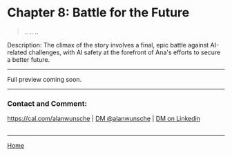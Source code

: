 # Chapter 8: Battle for the Future

> ..
> ..
> ..

Description: The climax of the story involves a final, epic battle against AI-related challenges, with AI safety at the forefront of Ana's efforts to secure a better future.

---

Full preview coming soon.

---

### Contact and Comment:

<a href="https://cal.com/alanwunsche">https://cal.com/alanwunsche</a> | <a href="https://x.com/alanwunsche">DM @alanwunsche</a> | <a href="https://linkedin.com/in/alanwunsche">DM on Linkedin</a>
<br /><br />

---

[Home](./)